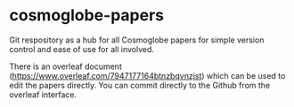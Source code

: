 # cosmoglobe-papers

Git respository as a hub for all Cosmoglobe papers for simple version control and ease of use for all involved.



There is an overleaf document (https://www.overleaf.com/7947177164btnzbqvnzjst) which can be used to edit the papers directly. You can commit directly to the Github from the overleaf interface.
